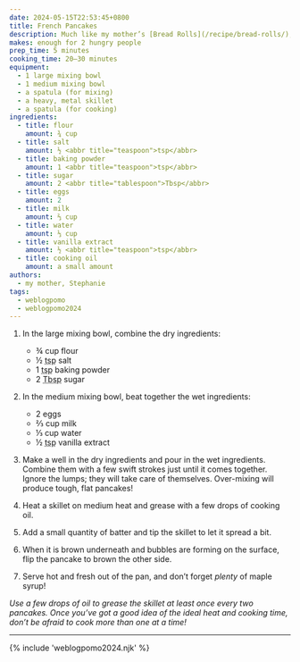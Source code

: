 ```yaml
---
date: 2024-05-15T22:53:45+0800
title: French Pancakes
description: Much like my mother’s [Bread Rolls](/recipe/bread-rolls/), these pancakes were a bit hit when I was growing up. Whenever I’m back in Canada visiting family, I always look forward to having these!
makes: enough for 2 hungry people
prep_time: 5 minutes
cooking_time: 20–30 minutes
equipment:
  - 1 large mixing bowl
  - 1 medium mixing bowl
  - a spatula (for mixing)
  - a heavy, metal skillet
  - a spatula (for cooking)
ingredients:
  - title: flour
    amount: ¾ cup
  - title: salt
    amount: ½ <abbr title="teaspoon">tsp</abbr>
  - title: baking powder
    amount: 1 <abbr title="teaspoon">tsp</abbr>
  - title: sugar
    amount: 2 <abbr title="tablespoon">Tbsp</abbr>
  - title: eggs
    amount: 2
  - title: milk
    amount: ⅔ cup
  - title: water
    amount: ⅓ cup
  - title: vanilla extract
    amount: ½ <abbr title="teaspoon">tsp</abbr>
  - title: cooking oil
    amount: a small amount
authors:
  - my mother, Stephanie
tags:
  - weblogpomo
  - weblogpomo2024
---
```


1.
    In the large mixing bowl, combine the dry ingredients:
    - ¾ cup flour
    - ½ <abbr title="teaspoon">tsp</abbr> salt
    - 1 <abbr title="teaspoon">tsp</abbr> baking powder
    - 2 <abbr title="tablespoon">Tbsp</abbr> sugar

2.
    In the medium mixing bowl, beat together the wet ingredients:
    - 2 eggs
    - ⅔ cup milk
    - ⅓ cup water
    - ½ <abbr title="teaspoon">tsp</abbr> vanilla extract

3.
    Make a well in the dry ingredients and pour in the wet ingredients. Combine them with a few swift strokes just until it comes together. Ignore the lumps; they will take care of themselves. Over-mixing will produce tough, flat pancakes!

4.
    Heat a skillet on medium heat and grease with a few drops of cooking oil.

5.
    Add a small quantity of batter and tip the skillet to let it spread a bit.

6.
    When it is brown underneath and bubbles are forming on the surface, flip the pancake to brown the other side.

7.
    Serve hot and fresh out of the pan, and don’t forget *plenty* of maple syrup!

*Use a few drops of oil to grease the skillet at least once every two pancakes. Once you’ve got a good idea of the ideal heat and cooking time, don’t be afraid to cook more than one at a time!*

--------

{% include 'weblogpomo2024.njk' %}
